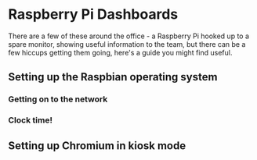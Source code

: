 # Raspberry Pi Dashboards

There are a few of these around the office - a Raspberry Pi hooked up to a spare monitor, 
showing useful information to the team, but there can be a few hiccups getting them going,
here's a guide you might find useful.

## Setting up the Raspbian operating system

### Getting on to the network

### Clock time!

## Setting up Chromium in kiosk mode

